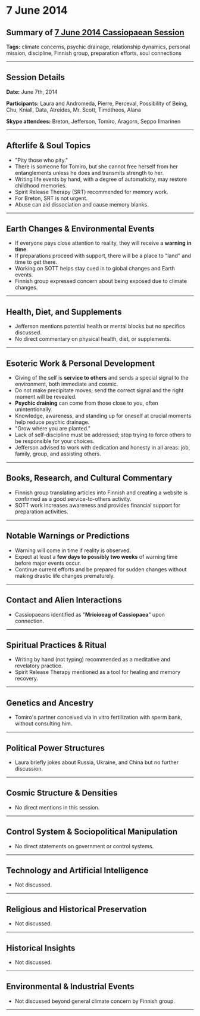 # 7 June 2014

## Summary of [7 June 2014 Cassiopaean Session](https://cassiopaea.org/forum/threads/session-7-june-2014.35066/#post-499608)

**Tags:** climate concerns, psychic drainage, relationship dynamics, personal mission, discipline, Finnish group, preparation efforts, soul connections

---


## Session Details

**Date:** June 7th, 2014

**Participants:** Laura and Andromeda, Pierre, Perceval, Possibility of Being, Chu, Kniall, Data, Atreides, Mr. Scott, Timótheos, Alana

**Skype attendees:** Breton, Jefferson, Tomiro, Aragorn, Seppo Ilmarinen

---


## Afterlife & Soul Topics

- "Pity those who pity."
- There is someone for Tomiro, but she cannot free herself from her entanglements unless he does and transmits strength to her.
- Writing life events by hand, with a degree of automaticity, may restore childhood memories.
- Spirit Release Therapy (SRT) recommended for memory work.
- For Breton, SRT is not urgent.
- Abuse can aid dissociation and cause memory blanks.

---


## Earth Changes & Environmental Events

- If everyone pays close attention to reality, they will receive a **warning in time**.
- If preparations proceed with support, there will be a place to "land" and time to get there.
- Working on SOTT helps stay cued in to global changes and Earth events.
- Finnish group expressed concern about being exposed due to climate changes.

---


## Health, Diet, and Supplements

- Jefferson mentions potential health or mental blocks but no specifics discussed.
- No direct commentary on physical health, diet, or supplements.

---


## Esoteric Work & Personal Development

- Giving of the self is **service to others** and sends a special signal to the environment, both immediate and cosmic.
- Do not make precipitate moves; send the correct signal and the right moment will be revealed.
- **Psychic draining** can come from those close to you, often unintentionally.
- Knowledge, awareness, and standing up for oneself at crucial moments help reduce psychic drainage.
- "Grow where you are planted."
- Lack of self-discipline must be addressed; stop trying to force others to be responsible for your choices.
- Jefferson advised to work with dedication and honesty in all areas: job, family, group, and assisting others.

---


## Books, Research, and Cultural Commentary

- Finnish group translating articles into Finnish and creating a website is confirmed as a good service-to-others activity.
- SOTT work increases awareness and provides financial support for preparation activities.

---


## Notable Warnings or Predictions

- Warning will come in time if reality is observed.
- Expect at least a **few days to possibly two weeks** of warning time before major events occur.
- Continue current efforts and be prepared for sudden changes without making drastic life changes prematurely.

---


## Contact and Alien Interactions

- Cassiopaeans identified as "**Mrioioeag of Cassiopaea**" upon connection.

---


## Spiritual Practices & Ritual

- Writing by hand (not typing) recommended as a meditative and revelatory practice.
- Spirit Release Therapy mentioned as a tool for healing and memory recovery.

---


## Genetics and Ancestry

- Tomiro's partner conceived via in vitro fertilization with sperm bank, without consulting him.

---


## Political Power Structures

- Laura briefly jokes about Russia, Ukraine, and China but no further discussion.

---



## Cosmic Structure & Densities

- No direct mentions in this session.

---


## Control System & Sociopolitical Manipulation

- No direct statements on government or control systems.

---


## Technology and Artificial Intelligence

- Not discussed.

---


## Religious and Historical Preservation

- Not discussed.

---


## Historical Insights

- Not discussed.

---


## Environmental & Industrial Events

- Not discussed beyond general climate concern by Finnish group.

---


